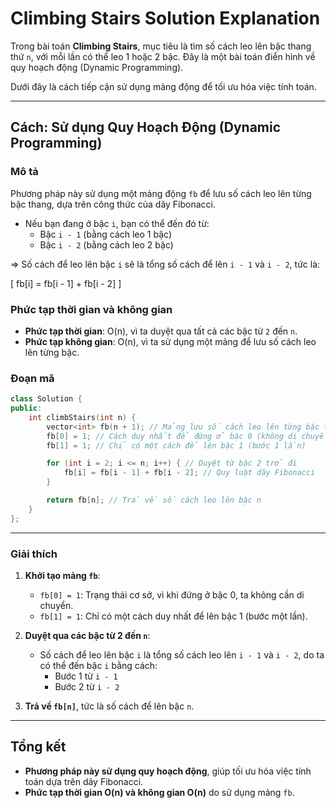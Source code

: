 # Climbing Stairs Solution Explanation

Trong bài toán **Climbing Stairs**, mục tiêu là tìm số cách leo lên bậc thang thứ `n`, với mỗi lần có thể leo 1 hoặc 2 bậc. Đây là một bài toán điển hình về quy hoạch động (Dynamic Programming).

Dưới đây là cách tiếp cận sử dụng mảng động để tối ưu hóa việc tính toán.

---

## Cách: Sử dụng Quy Hoạch Động (Dynamic Programming)

### Mô tả

Phương pháp này sử dụng một mảng động `fb` để lưu số cách leo lên từng bậc thang, dựa trên công thức của dãy Fibonacci.

-   Nếu bạn đang ở bậc `i`, bạn có thể đến đó từ:
    -   Bậc `i - 1` (bằng cách leo 1 bậc)
    -   Bậc `i - 2` (bằng cách leo 2 bậc)

=> Số cách để leo lên bậc `i` sẽ là tổng số cách để lên `i - 1` và `i - 2`, tức là:

\[
fb[i] = fb[i - 1] + fb[i - 2]
\]

### Phức tạp thời gian và không gian

-   **Phức tạp thời gian**: O(n), vì ta duyệt qua tất cả các bậc từ `2` đến `n`.
-   **Phức tạp không gian**: O(n), vì ta sử dụng một mảng để lưu số cách leo lên từng bậc.

### Đoạn mã

```cpp
class Solution {
public:
    int climbStairs(int n) {
        vector<int> fb(n + 1); // Mảng lưu số cách leo lên từng bậc thang
        fb[0] = 1; // Cách duy nhất để đứng ở bậc 0 (không di chuyển)
        fb[1] = 1; // Chỉ có một cách để lên bậc 1 (bước 1 lần)

        for (int i = 2; i <= n; i++) { // Duyệt từ bậc 2 trở đi
            fb[i] = fb[i - 1] + fb[i - 2]; // Quy luật dãy Fibonacci
        }

        return fb[n]; // Trả về số cách leo lên bậc n
    }
};
```

---

### Giải thích

1. **Khởi tạo mảng `fb`**:

    - `fb[0] = 1`: Trạng thái cơ sở, vì khi đứng ở bậc 0, ta không cần di chuyển.
    - `fb[1] = 1`: Chỉ có một cách duy nhất để lên bậc 1 (bước một lần).

2. **Duyệt qua các bậc từ 2 đến `n`**:

    - Số cách để leo lên bậc `i` là tổng số cách leo lên `i - 1` và `i - 2`, do ta có thể đến bậc `i` bằng cách:
        - Bước 1 từ `i - 1`
        - Bước 2 từ `i - 2`

3. **Trả về `fb[n]`**, tức là số cách để lên bậc `n`.

---

## Tổng kết

-   **Phương pháp này sử dụng quy hoạch động**, giúp tối ưu hóa việc tính toán dựa trên dãy Fibonacci.
-   **Phức tạp thời gian O(n) và không gian O(n)** do sử dụng mảng `fb`.

